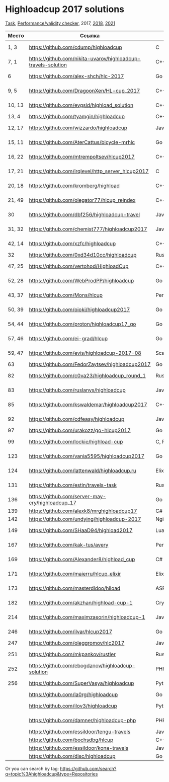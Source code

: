 # Highloadcup 2017 solutions

[Task](https://github.com/sat2707/hlcupdocs), [Performance/validity checker](https://github.com/AterCattus/highloadcup_tester), 2017, [2018](https://github.com/proton/highloadcup18_solutions), [2021](https://github.com/proton/highloadcup21_solutions)

| Место  | Ссылка | Язык | Штраф | Имя |
| ------------- | ------------- | ------------- | ------------- | ------------- |
| 1, 3 | https://github.com/cdump/highloadcup | С | 121.81437 | Максим Андреев |
| 7, 1 | https://github.com/nikita-uvarov/highloadcup-travels-solution | C++ | 127.10408 | Никита Уваров |
| 6 | https://github.com/alex-shch/hlc-2017 | Go | 134.54521 | Александр Щукин |
| 9, 5 | https://github.com/DragoonXen/HL-cup_2017 | C++ | 136.28793 | Алексей Дичковский |
| 10, 13 | https://github.com/evgsid/highload_solution | C++ | 136.47385 | Евгений Сидоренко |
| 13, 4 | https://github.com/tyamgin/highloadcup | C++ | 137.02302 | Иван Тямгин |
| 12, 17 | https://github.com/wizzardo/highloadcup | Java | 140.54994 | Mikhail Bobrutskov |
| 15, 11 | https://github.com/AterCattus/bicycle-mrhlc | Go | 145.24654 | Алексей Акулович |
| 16, 22 | https://github.com/mtrempoltsev/hlcup2017 | С++ | 145.83196 | Максим Тремпольцев |
| 17, 21 | https://github.com/irqlevel/http_server_hlcup2017 | C | 146.49961 | Andrey Smetanin |
| 20, 18 | https://github.com/kromberg/highload | С++ | 156.0643 | Егор Кромберг |
| 21, 49 | https://github.com/olegator77/hlcup_reindex | C++ | 157.77575 | Oleg Gerasimov |
| 30 | https://github.com/dbf256/highloadcup-travel | Java | 185.75597 | Алексей Москвин |
| 31, 32 | https://github.com/chemist777/highloadcup2017 | Java+C | 189.76677 | Александр Харитонов |
| 42, 14 | https://github.com/xzfc/highloadcup | C++ | 190.32211 | Jerky McJerkface |
| 32 | https://github.com/0xd34d10cc/highloadcup | Rust | 191.02502 | Jon Snow |
| 47, 25 | https://github.com/vertohod/HighloadCup | С++, rapidjson | 202.42794 | Sergey Potapov |
| 52, 28 | https://github.com/WebProdPP/highloadcup | Go | 207.89232 | Александр Майорский |
| 43, 37 | https://github.com/Mons/hlcup | Perl | 212.34872 | Mons Anderson |
| 50, 39 | https://github.com/oioki/highloadcup2017 | Go | 223.65799 | Alexander Oioki |
| 54, 44 | https://github.com/proton/highloadcup17_go | Go | 234.53744 | Peter Savichev |
| 57, 46 | https://github.com/ei-grad/hlcup | Go | 241.77205 | Андрей Григорьев |
| 59, 47 | https://github.com/evis/highloadcup-2017-08 | Scala | 246.35233 | Evgeny Veretennikov |
| 63 | https://github.com/FedorZaytsev/highloadcup2017 | Go | 249.87749 | Fedor Zaytsev |
| 82 | https://github.com/c0va23/highloadcup_round_1 | Rust | 272.86656 | Дмитрий Федоренко |
| 83 | https://github.com/ruslanys/highloadcup | Java | 274.20083 | Руслан Молчанов |
| 85 | https://github.com/kswaldemar/highloadcup2017 | C++ | 279.64737 | Киселев Владимир |
| 92 | https://github.com/cdfeasy/highloadcup | Java | 303.86881 | Дмитрий Асадуллин |
| 97 | https://github.com/urakozz/go-hlcup2017 | Go | 317.80908 | Юра Козырев |
| 99 | https://github.com/lockie/highload-cup | C, Python | 325.2246 | Андрей Кравчукъ |
| 123 | https://github.com/vania5595/highloadcup2017 | Go | 468.68194 | Ваня Широкопояс |
| 124 | https://github.com/lattenwald/highloadcup.ru | Elixir | 506.82566 | Александр Кюсев |
| 131 | https://github.com/estin/travels-task | Rust | 791.69732 | Евгений Татаркин |
| 136 | https://github.com/server-may-cry/highloadcup_17 | Go | 1028.86225 | Сергей Оплетаев |
| 139 | https://github.com/alexk8/mrghighloadcup17 | C# | 1296.42748 | Alex K |
| 142 | https://github.com/undying/highloadcup-2017 | Nginx+Lua+Redis | 2126.16902 | Денис Божок |
| 149 | https://github.com/SHaaD94/highload2017 | Lua+Tarantool | 3565.56944 | Евгений Зуйкин |
| 167 | https://github.com/kak-tus/avery | Perl | 18866.41 | Андрей Кузьмин |
| 169 | https://github.com/Alexander8/highload_cup | C# | 19899.27 | Александр Лифшиц |
| 171 | https://github.com/maierru/hlcup_elixir | Elixir | 37226.29 | Юрий Кудряшов |
| 173 | https://github.com/masterdidoo/hiload | ASP.NET Core | 48041.27 | Александр Семенов |
| 182 | https://github.com/akzhan/highload-cup-1 | Crystal | 249142.25 | Akzhan Abdulin |
| 214 | https://github.com/maximzasorin/highloadcup-1 | Javascript | 649548.64 | Maxim Zasorin |
| 246 | https://github.com/ilvar/hlcup2017 | Go | 1284090.51 | Arcady Chumachenko |
| 247 | https://github.com/oleggromov/hlc2017 | Javascript | 1295339.52 | Oleg G |
| 251 | https://github.com/mkpankov/rustler | Rust | 1413777.27 | Михаил Панков |
| 252 | https://github.com/ebogdanov/highloadcup-solution | PHP | 1436469.91 | Евгений Богданов |
| 256 | https://github.com/SuperVasya/highloadcup | Python | 1514831.39 | Eugene Karimov |
|  | https://github.com/la0rg/highloadcup | Go |  |  |
|  | https://github.com/ilov3/highloadcup | Python |  | Bulat Kurbangaliev |
|  | https://github.com/damner/highloadcup-php | PHP |  | Денис Винокуров |
|  | https://github.com/essildoor/tengu-travels | Java |  |  |
|  | https://github.com/bochsdbg/hlcup | C++ |  |  |
|  | https://github.com/essildoor/kona-travels | Java |  |  |
|  | https://github.com/disc/highloadcup | Go |  |  |

Or you can search by tag: https://github.com/search?q=topic%3Ahighloadcup&type=Repositories
